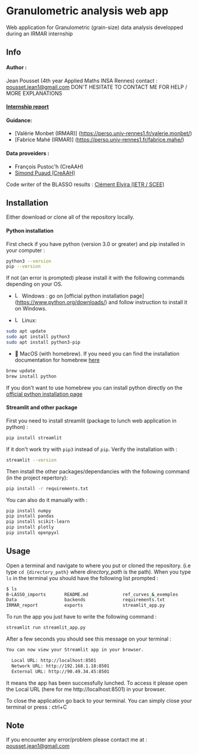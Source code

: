 # Granulometric analysis web app

Web application for Granulometric (grain-size) data analysis developped during an IRMAR internship

## Info 

#### Author :
Jean Pousset (4th year Applied Maths INSA Rennes)  contact : [pousset.jean1@gmail.com](pousset.jean1@gmail.com)
DON'T HESITATE TO CONTACT ME FOR HELP / MORE EXPLANATIONS

#### [Internship report](IRMAR_report/Rapport_IRMAR_décomposition_courbe_granulométriques_Jean_POUSSET.pdf)
#### Guidance:
- [Valérie Monbet (IRMAR)] (https://perso.univ-rennes1.fr/valerie.monbet/)
- [Fabrice Mahé (IRMAR)] (https://perso.univ-rennes1.fr/fabrice.mahe/)

#### Data proveiders :
- François Pustoc'h (CreAAH)
- [Simond Puaud (CreAAH)](https://creaah.cnrs.fr/team/puaud-simon-1/) 

Code writer of the BLASSO results : [Clément Elvira (IETR / SCEE)](https://c-elvira.github.io/)

## Installation

Either download or clone all of the repository locally.

#### Python installation

First check if you have python (version 3.0 or greater) and pip installed in your computer :
```bash
python3 --version
pip --version
```

If not (an error is prompted) please install it with the following commands depending on your OS.
- <img src="hhttps://images-wixmp-ed30a86b8c4ca887773594c2.wixmp.com/i/2d83d34a-b844-4fda-8550-438365b03c70/d5cki5j-bc735099-7ef7-4389-8e7a-4e0151873a13.png" alt="Logo Windows" width="15"> Windows : 
go on [official python installation page] (https://www.python.org/downloads/) and follow instruction to install it on Windows.

- <img src="https://upload.wikimedia.org/wikipedia/commons/3/35/Tux.svg" alt="Logo Linux" width="15"> Linux:
```bash
sudo apt update
sudo apt install python3
sudo apt install python3-pip
```

-  MacOS (with homebrew). If you need you can find the installation documentation for homebrew  [here](https://brew.sh/)
```bash
brew update
brew install python
```

If you don't want to use homebrew you can install python directly on the [official python installation page](https://www.python.org/downloads/)


#### Streamlit and other package

First you need to install streamlit (package to lunch web application in python) : 
```bash
pip install streamlit
```
If it don't work try with `pip3` instead of `pip`. Verify the installation with :
```bash
streamlit --version
```

Then install the other packages/dependancies with the following command (in the project repertory):
```bash
pip install -r requirements.txt
```

You can also do it manually with :
```bash
pip install numpy
pip install pandas
pip install scikit-learn
pip install plotly
pip install openpyxl
```


## Usage

Open a terminal and navigate to where you put or cloned the repository. (i.e type `cd {directory_path}` where *directory_path* is the path). When you type `ls` in the terminal you should have the following list prompted :

```bash
$ ls
B-LASSO_imports       README.md             ref_curves_&_exemples
Data                  backends              requirements.txt
IRMAR_report          exports               streamlit_app.py
```

To run the app you just have to write the following command :
```bash
streamlit run streamlit_app.py
```

After a few seconds you should see this message on your terminal :

```bash
You can now view your Streamlit app in your browser.

  Local URL: http://localhost:8501
  Network URL: http://192.168.1.18:8501
  External URL: http://90.49.34.45:8501
```

It means the app has been successfully lunched. To access it please open the Local URL (here for me http://localhost:8501) in your browser. 

To close the application go back to your terminal. You can simply close your terminal or press : ctrl+C  

## Note

If you encounter any error/problem please contact me at : [pousset.jean1@gmail.com](mailto:pousset.jean1@gmail.com)

